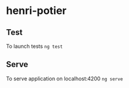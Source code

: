 # henri-potier

## Test

To launch tests `ng test`

## Serve

To serve application on localhost:4200 `ng serve`
